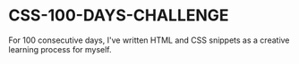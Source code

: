 # CSS-100-DAYS-CHALLENGE
For 100 consecutive days, I've written HTML and CSS snippets as a creative learning process for myself. 
